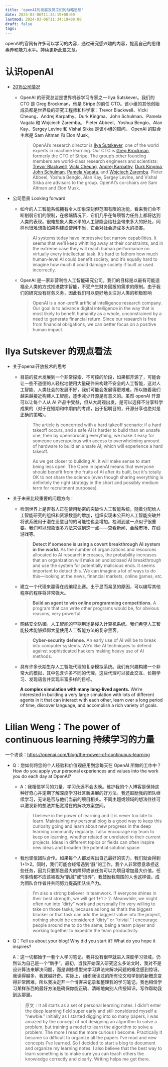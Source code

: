 ```yaml
---
title: 'openAI的发展及员工们的战略思想'
date: 2024-03-06T11:34:19+08:00
lastmod: 2024-03-06T11:34:19+08:00 
draft: false
tags: 
---
```


openAI的官网有许多可以学习的内容，通过研究感兴趣的内容，提高自己的思维素养和能力水平。持续更新此篇文章。

# 认识openAI

*   [2015公司情况](https://openai.com/blog/introducing-openai)

    *   OpenAI 的研究总监是世界机器学习专家之一 Ilya Sutskever。我们的 CTO 是 Greg Brockman，他是 Stripe 的前任 CTO。该小组的其他创始成员都是世界级的研究工程师和科学家：Trevor Blackwell、Vicki Cheung、Andrej Karpathy、Durk Kingma、John Schulman、Pamela Vagata 和 Wojciech Zaremba。 Pieter Abbeel、Yoshua Bengio、Alan Kay、Sergey Levine 和 Vishal Sikka 是该小组的顾问。 OpenAI 的联合主席是 Sam Altman 和 Elon Musk。

        >   OpenAI’s research director is [Ilya Sutskever](http://www.cs.toronto.edu/~ilya/), one of the world experts in machine learning. Our CTO is [Greg Brockman](https://twitter.com/gdb), formerly the CTO of Stripe. The group’s other founding members are world-class research engineers and scientists: [Trevor Blackwell](http://www.trevorblackwell.com/#), [Vicki Cheung](https://vickicheung.com/), [Andrej Karpathy](http://cs.stanford.edu/people/karpathy/), [Durk Kingma](http://dpkingma.com/), [John Schulman](http://www.eecs.berkeley.edu/~joschu/), [Pamela Vagata](https://www.linkedin.com/in/pamela-vagata-8396074), and [Wojciech Zaremba](http://cs.nyu.edu/~zaremba/). Pieter Abbeel, Yoshua Bengio, Alan Kay, Sergey Levine, and Vishal Sikka are advisors to the group. OpenAI’s co-chairs are Sam Altman and Elon Musk.

*   公司愿景 Looking forward 

    *   如今的人工智能系统拥有令人印象深刻但范围有限的功能，看来我们会不断削弱它们的限制，在极端情况下，它们几乎在每项智力任务上都将达到人类的表现。很难想象人类水平的人工智能会给社会带来多大的好处，同样也很难想象如果构建或使用不当，它会对社会造成多大的损害。

        >   AI systems today have impressive but narrow capabilities. It seems that we’ll keep whittling away at their constraints, and in the extreme case they will reach human performance on virtually every intellectual task. It’s hard to fathom how much human-level AI could benefit society, and it’s equally hard to imagine how much it could damage society if built or used incorrectly.

    *   OpenAI 是一家非营利性人工智能研究公司。我们的目标是以最有可能造福全人类的方式推进数字智能，不受产生财务回报的需求的限制。由于我们的研究没有财务义务，因此我们可以更好地关注对人类的积极影响

        >   OpenAI is a non-profit artificial intelligence research company. Our goal is to advance digital intelligence in the way that is most likely to benefit humanity as a whole, unconstrained by a need to generate financial return. Since our research is free from financial obligations, we can better focus on a positive human impact.

# Ilya Sutskever 的观点看法

*   关于openai开放技术的思考

    *   目前的技术发展到一个非常探索、不可控的阶段，如果都开源了，可能会让一些不道德的人轻松地使用大量硬件来构建不安全的人工智能，这对人工智能、人类社会的发展不好，我们可能会发展得更艰难。所以随着我们越来越接近构建人工智能，逐步减少开源是有意义的。虽然 openAI 开源可以让每个人从 AI 产品中受益，但从大局观出发，是可以选择不分享科学成果的（对于在短期和中期内的考虑，出于招聘目的，开源分享也绝对是正确的策略）。

        >   The article is concerned with a hard takeoff scenario: if a hard takeoff occurs, and a safe AI is harder to build than an unsafe one, then by opensorucing everything, we make it easy for someone unscrupulous with access to overwhelming amount of hardware to build an unsafe AI, which will experience a hard takeoff.
        >
        >   As we get closer to building AI, it will make sense to start being less open. The Open in openAI means that everyone should benefit from the fruits of AI after its built, but it's totally OK to not share the science (even though sharing everything is definitely the right strategy in the short and possibly medium term for recruitment purposes).

*   关于未来比较重要的问题方向：

    *   检测世界上是否有人正在使用秘密的突破性人工智能系统。随着分配给人工智能研究的组织和资源数量的增加，组织实现未公开的人工智能突破并将该系统用于潜在恶意目的的可能性也会增加。检测到这一点似乎很重要。我们可以想象很多方法来做到这一点——查看新闻、金融市场、在线游戏等。

        >   **Detect if someone is using a covert breakthrough AI system in the world.** As the number of organizations and resources allocated to AI research increases, the probability increases that an organization will make an undisclosed AI breakthrough and use the system for potentially malicious ends. It seems important to detect this. We can imagine a lot of ways to do this—looking at the news, financial markets, online games, etc.

    *   建立一个代理来赢得在线编程比赛。出于显而易见的原因，可以编写其他程序的程序将非常强大。

        >   **Build an agent to win online programming competitions.** A program that can write other programs would be, for obvious reasons, very powerful.

    *   网络安全防御。人工智能的早期用途是侵入计算机系统。我们希望人工智能技术能够抵御大量使用人工智能方法的复杂黑客。

        >   **Cyber-security defense.** An early use of AI will be to break into computer systems. We’d like AI techniques to defend against sophisticated hackers making heavy use of AI methods.

    *   具有许多长期生存人工智能代理的复杂模拟系统。我们有兴趣构建一个非常大的模拟，其中包含许多不同的代理，这些代理可以彼此交互、长期学习、发现语言并实现丰富多样的目标。

        **A complex simulation with many long-lived agents.** We’re interested in building a very large simulation with lots of different agents in it that can interact with each other, learn over a long period of time, discover language, and accomplish a rich variety of goals.

# Lilian Weng：The power of continuous learning 持续学习的力量

一个访谈：https://openai.com/blog/the-power-of-continuous-learning

*   Q：您如何将您的个人经验和价值观应用到您每天在 OpenAI 所做的工作中？
    How do you apply your personal experiences and values into the work you do each day at OpenAI? 

    *   A：我相信学习的力量，学习永远不会太晚。维护我的个人博客是保持这种好奇心并定期了解深度学习社区新进展的好方法。我还鼓励我的团队继续学习，无论是否与他们当前的项目相关。不同主题或领域的想法往往可以激发新的想法并拓宽潜在的解决方案空间。

        >   I believe in the power of learning and it is never too late to learn. Maintaining my personal blog is a good way to keep this curiosity going and learn about new progress in the deep learning community regularly. I also encourage my team to keep on learning, whether related or unrelated to their current projects. Ideas in different topics or fields can often inspire new ideas and broaden the potential solution space.

    *   我也坚信团队合作。如果每个人都发挥出自己最好的实力，我们就会得到1+1>2。同时，我们可能会经常遇到“脏”的工作，我个人非常愿意承担这些任务，因为只要那是最大的障碍或该任务可以为项目增加最大价值，任何事情都不应该被视为“肮脏”或“琐碎”。我鼓励我周围的人也这样做，成为团队合作者并共同努力提高团队生产力。

        >   I’m also a strong believer in teamwork. If everyone shines in their best strength, we will get 1+1 > 2. Meanwhile, we might often run into “dirty” work and personally I’m very willing to take on those tasks, because as long as that’s the biggest blocker or that task can add the biggest value into the project, nothing should be considered “dirty” or “trivial.” I encourage people around me to do the same, being a team player and working together to expedite the team productivity.

*   Q：Tell us about your blog! Why did you start it? What do you hope it inspires? 

    A：这一切都始于一套个人学习笔记。我并没有很早就进入深度学习领域，仍然认为自己是一个“新手”。最初，当我开始深入研究这么多论文时，我对不是设计算法来解决问题，而是训练模型来学习算法来解决问题的概念感到惊讶。我读得越多，我就越好奇。实际上，组织我读过的所有论文和学到的新概念变得非常困难。所以我决定开一个博客来记录和整理我的学习笔记。我也相信学习某样东西的最好方法是确保你能正确、清晰地向别人传授知识。写作帮助我到达那里。

    >   原文：It all starts as a set of personal learning notes. I didn’t enter the deep learning field super early and still considered myself a “newbie.” Initially as I started digging into so many papers, I was amazed by the concept of not designing an algorithm to solve a problem, but training a model to learn the algorithm to solve a problem. The more I read the more curious I become. Practically it became so difficult to organize all the papers I’ve read and new concepts I’ve learned. So I decided to start a blog to document and organize my learning notes. I also believe that the best way to learn something is to make sure you can teach others the knowledge correctly and clearly. Writing helps me get there.

